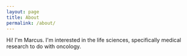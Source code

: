 ```yaml
---
layout: page
title: About
permalink: /about/
---
```


Hi! I'm Marcus. I'm interested in the life sciences, specifically medical research to do with oncology.
